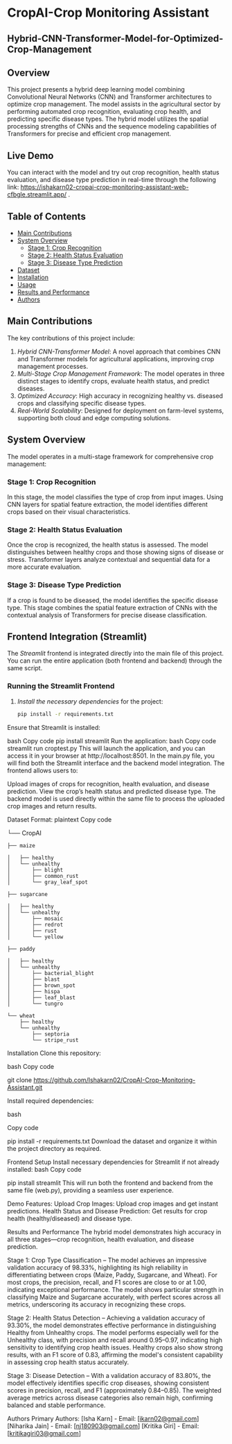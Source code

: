 # CropAI-Crop Monitoring Assistant
## Hybrid-CNN-Transformer-Model-for-Optimized-Crop-Management

## Overview
This project presents a hybrid deep learning model combining Convolutional Neural Networks (CNN) and Transformer architectures to optimize crop management. The model assists in the agricultural sector by performing automated crop recognition, evaluating crop health, and predicting specific disease types. The hybrid model utilizes the spatial processing strengths of CNNs and the sequence modeling capabilities of Transformers for precise and efficient crop management.

## Live Demo
You can interact with the model and try out crop recognition, health status evaluation, and disease type prediction in real-time through the following link: https://ishakarn02-cropai-crop-monitoring-assistant-web-cfbgle.streamlit.app/ .

## Table of Contents
- [Main Contributions](#main-contributions)
- [System Overview](#system-overview)
  - [Stage 1: Crop Recognition](#stage-1-crop-recognition)
  - [Stage 2: Health Status Evaluation](#stage-2-health-status-evaluation)
  - [Stage 3: Disease Type Prediction](#stage-3-disease-type-prediction)
- [Dataset](#dataset)
- [Installation](#installation)
- [Usage](#usage)
- [Results and Performance](#results-and-performance)
- [Authors](#authors)

## Main Contributions
The key contributions of this project include:
1. *Hybrid CNN-Transformer Model*: A novel approach that combines CNN and Transformer models for agricultural applications, improving crop management processes.
2. *Multi-Stage Crop Management Framework*: The model operates in three distinct stages to identify crops, evaluate health status, and predict diseases.
3. *Optimized Accuracy*: High accuracy in recognizing healthy vs. diseased crops and classifying specific disease types.
4. *Real-World Scalability*: Designed for deployment on farm-level systems, supporting both cloud and edge computing solutions.

## System Overview
The model operates in a multi-stage framework for comprehensive crop management:

### Stage 1: Crop Recognition
In this stage, the model classifies the type of crop from input images. Using CNN layers for spatial feature extraction, the model identifies different crops based on their visual characteristics.

### Stage 2: Health Status Evaluation
Once the crop is recognized, the health status is assessed. The model distinguishes between healthy crops and those showing signs of disease or stress. Transformer layers analyze contextual and sequential data for a more accurate evaluation.

### Stage 3: Disease Type Prediction
If a crop is found to be diseased, the model identifies the specific disease type. This stage combines the spatial feature extraction of CNNs with the contextual analysis of Transformers for precise disease classification.

## Frontend Integration (Streamlit)
The *Streamlit* frontend is integrated directly into the main file of this project. You can run the entire application (both frontend and backend) through the same script.

### Running the Streamlit Frontend
1. *Install the necessary dependencies* for the project:
   ```bash
   pip install -r requirements.txt
Ensure that Streamlit is installed:

bash
Copy code
pip install streamlit
Run the application:
bash
Copy code
streamlit run croptest.py
This will launch the application, and you can access it in your browser at http://localhost:8501.
In the main.py file, you will find both the Streamlit interface and the backend model integration. The frontend allows users to:

Upload images of crops for recognition, health evaluation, and disease prediction.
View the crop’s health status and predicted disease type.
The backend model is used directly within the same file to process the uploaded crop images and return results.

Dataset Format:
plaintext
Copy code


└── CropAI

    ├── maize

    │   ├── healthy
    │   └── unhealthy
    │       ├── blight
    │       ├── common_rust
    │       └── gray_leaf_spot

    ├── sugarcane

    │   ├── healthy
    │   └── unhealthy
    │       ├── mosaic
    │       ├── redrot
    │       ├── rust
    │       └── yellow

    ├── paddy

    │   ├── healthy
    │   └── unhealthy
    │       ├── bacterial_blight
    │       ├── blast
    │       ├── brown_spot
    │       ├── hispa
    │       ├── leaf_blast
    │       └── tungro

    └── wheat
        ├── healthy
        └── unhealthy
            ├── septoria
            └── stripe_rust
Installation
Clone this repository:

bash
Copy code

git clone https://github.com/Ishakarn02/CropAI-Crop-Monitoring-Assistant.git

Install required dependencies:

bash

Copy code

pip install -r requirements.txt
Download the dataset and organize it within the project directory as required.

Frontend Setup
Install necessary dependencies for Streamlit if not already installed:
bash
Copy code

pip install streamlit
This will run both the frontend and backend from the same file (web.py), providing a seamless user experience.


Demo Features:
Upload Crop Images: Upload crop images and get instant predictions.
Health Status and Disease Prediction: Get results for crop health (healthy/diseased) and disease type.

Results and Performance
The hybrid model demonstrates high accuracy in all three stages—crop recognition, health evaluation, and disease prediction.

Stage 1: Crop Type Classification – The model achieves an impressive validation accuracy of 98.33%, highlighting its high reliability in differentiating between crops (Maize, Paddy, Sugarcane, and Wheat). For most crops, the precision, recall, and F1 scores are close to or at 1.00, indicating exceptional performance. The model shows particular strength in classifying Maize and Sugarcane accurately, with perfect scores across all metrics, underscoring its accuracy in recognizing these crops.

Stage 2: Health Status Detection – Achieving a validation accuracy of 93.30%, the model demonstrates effective performance in distinguishing Healthy from Unhealthy crops. The model performs especially well for the Unhealthy class, with precision and recall around 0.95–0.97, indicating high sensitivity to identifying crop health issues. Healthy crops also show strong results, with an F1 score of 0.83, affirming the model's consistent capability in assessing crop health status accurately.

Stage 3: Disease Detection – With a validation accuracy of 83.80%, the model effectively identifies specific crop diseases, showing consistent scores in precision, recall, and F1 (approximately 0.84–0.85). The weighted average metrics across disease categories also remain high, confirming balanced and stable performance.


Authors
Primary Authors:
[Isha Karn] - Email: [ikarn02@gmail.com]
[Niharika Jain] - Email: [nj180903@gmail.com]
[Kritika Giri] - Email: [kritikagiri03@gmail.com]

